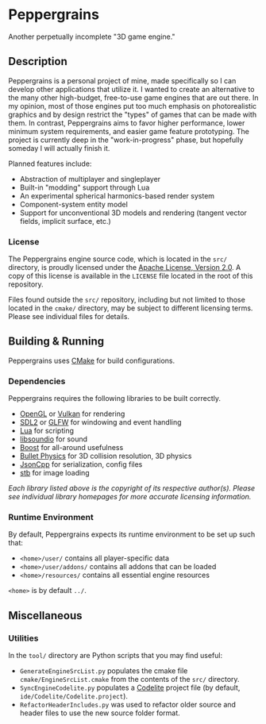 # Peppergrains

Another perpetually incomplete "3D game engine."

## Description

Peppergrains is a personal project of mine, made specifically so I can develop
other applications that utilize it. I wanted to create an alternative to the
many other high-budget, free-to-use game engines that are out there. In my
opinion, most of those engines put too much emphasis on photorealistic graphics
and by design restrict the "types" of games that can be made with them. In
contrast, Peppergrains aims to favor higher performance, lower minimum system 
requirements, and easier game feature prototyping. The project is currently
deep in the "work-in-progress" phase, but hopefully someday I will actually
finish it.

Planned features include:
- Abstraction of multiplayer and singleplayer
- Built-in "modding" support through Lua
- An experimental spherical harmonics-based render system
- Component-system entity model
- Support for unconventional 3D models and rendering (tangent vector fields, 
  implicit surface, etc.)

### License

The Peppergrains engine source code, which is located in the `src/` directory,
is proudly licensed under the 
[Apache License, Version 2.0](http://www.apache.org/licenses/LICENSE-2.0).
A copy of this license is available in the `LICENSE` file located in the
root of this repository.

Files found outside the `src/` repository, including but not limited to those
located in the `cmake/` directory, may be subject to different licensing
terms. Please see individual files for details.

## Building & Running

Peppergrains uses [CMake](https://cmake.org/) for build configurations.

### Dependencies

Peppergrains requires the following libraries to be built correctly.

- [OpenGL](https://www.opengl.org/) or [Vulkan](https://www.khronos.org/vulkan/)
  for rendering
- [SDL2](https://www.libsdl.org/) or [GLFW](http://www.glfw.org/)
  for windowing and event handling
- [Lua](http://www.lua.org/)
  for scripting
- [libsoundio](http://libsound.io)
  for sound
- [Boost](http://www.boost.org/)
  for all-around usefulness
- [Bullet Physics](http://bulletphysics.org/)
  for 3D collision resolution, 3D physics
- [JsonCpp](https://github.com/open-source-parsers/jsoncpp/)
  for serialization, config files
- [stb](https://github.com/nothings/stb)
  for image loading

*Each library listed above is the copyright of its respective author(s). Please
see individual library homepages for more accurate licensing information.*

### Runtime Environment

By default, Peppergrains expects its runtime environment to be set up such that:
- `<home>/user/` contains all player-specific data
- `<home>/user/addons/` contains all addons that can be loaded
- `<home>/resources/` contains all essential engine resources

`<home>` is by default `../`.

## Miscellaneous

### Utilities

In the `tool/` directory are Python scripts that you may find useful:
- `GenerateEngineSrcList.py` populates the cmake file 
  `cmake/EngineSrcList.cmake` from the contents of the `src/` directory.
- `SyncEngineCodelite.py` populates a [Codelite](https://codelite.org/)
  project file (by default, `ide/Codelite/Codelite.project`).
- `RefactorHeaderIncludes.py` was used to refactor older source and header
  files to use the new source folder format.

